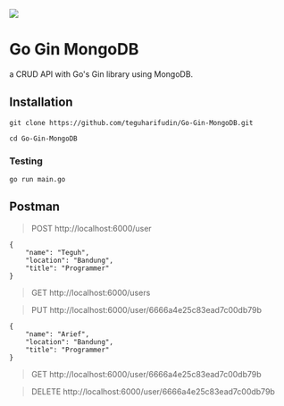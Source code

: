 ![](https://www.teguharief.com/img/teguh-arief.png)

# Go Gin MongoDB

a CRUD API with Go's Gin library using MongoDB.

## Installation

```
git clone https://github.com/teguharifudin/Go-Gin-MongoDB.git
```
```
cd Go-Gin-MongoDB
```

### Testing

```
go run main.go 
```

## Postman

> POST http://localhost:6000/user
```
{
    "name": "Teguh",
    "location": "Bandung",
    "title": "Programmer"
}
```

> GET http://localhost:6000/users

> PUT http://localhost:6000/user/6666a4e25c83ead7c00db79b
```
{
    "name": "Arief",
    "location": "Bandung",
    "title": "Programmer"
}
```

> GET http://localhost:6000/user/6666a4e25c83ead7c00db79b

> DELETE http://localhost:6000/user/6666a4e25c83ead7c00db79b

